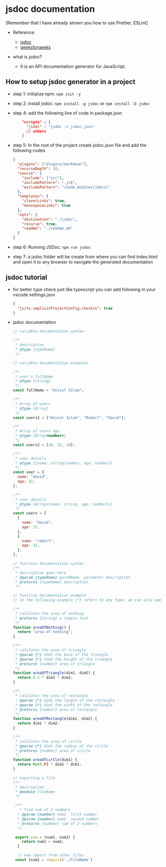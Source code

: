 # jsdoc documentation

[Remember that I have already shown you how to use Prettier, ESLint]

- Reference:

  - [jsdoc](https://jsdoc.app/index.html)
  - [geeksforgeeks](https://www.geeksforgeeks.org/introduction-to-jsdoc/)

- what is jsdoc?
  - It is an API documentation generator for JavaScript.

## How to setup jsdoc generator in a project

- step 1: initialize npm: `npm init -y`
- step 2: install jsdoc: `npm install -g jsdoc` or `npm install -D jsdoc`
- step 4: add the following line of code in package.json

    ```json
        "scripts" : {
          "jsdoc" : "jsdoc -c jsdoc.json"
          // others
        }
    ```

- step 5: In the root of the project create jsdoc.json file and add the following codes

    ```json
    {
      "plugins": ["plugins/markdown"],
      "recurseDepth": 10,
      "source": {
        "include": ["src"],
        "includePattern": ".js$",
        "excludePattern": "(node_modules/|docs)"
      },
      "templates": {
        "cleverLinks": true,
        "monospaceLinks": true
      },
      "opts": {
        "destination": "./jsdoc",
        "recurse": true,
        "readme": "./readme.md"
      }
    }
    ```

- step 6: Running JSDoc: `npm run jsdoc`
- step 7: a jsdoc folder will be create from where you can find index.html and open it to any browser to navigate the generated documentation

## jsdoc tutorial

- for better type check just like typescript you can add following in your vscode settings.json

  ```json
  {
    "js/ts.implicitProjectConfig.checkJs": true
  }
  ```

- jadoc documentation

  ```javascript
  // variable documentation syntax

  /**
   * description
   * @type {typeName}
   */

  // variable documentation examples

  /**
   * user's fullName
   * @type {string}
   */
  const fullName = "Anisul Islam";

  /**
   * Array of users
   * @type {Array}
   */
  const users1 = ["Anisul Islam", "Robert", "David"];

  /**
   * Array of users age
   * @type {Array<number>}
   */
  const users2 = [24, 32, 18];

  /**
   * user details
   * @type {{name: string|number, age: number}}
   */
  const user = {
    name: "david",
    age: 32,
  };

  /**
   * user details
   * @type {Array<{name: string, age: number}>}
   */
  const users = [
    {
      name: "david",
      age: 32,
    },
    {
      name: "robert",
      age: 31,
    },
  ];

  // function documentation syntax
  /**
   * description goes here
   * @param {typeName} paramName  parameter description
   * @returns {typeName} description
   */

  // function documentation example
  // In the following example {*} refers to any type; we can also specify the type by saying name of the type

  /**
   * calulates the area of nothing
   * @returns {string} a simple text
   */
  function areaOfNothing() {
    return "area of nothing";
  }

  /**
   * calulates the area of triangle
   * @param {*} dim1 the base of the triangle
   * @param {*} dim2 the height of the triangle
   * @returns {number} area of triangle
   */
  function areaOfTriangle(dim1, dim2) {
    return 0.5 * dim1 * dim2;
  }

  /**
   * calulates the area of rectangle
   * @param {*} dim1 the length of the rectangle
   * @param {*} dim2 the width of the rectangle
   * @returns {number} area of rectangle
   */
  function areaOfRectangle(dim1, dim2) {
    return dim1 * dim2;
  }

  /**
   * calulates the area of circle
   * @param {*} dim1 the radius of the circle
   * @returns {number} area of cricle
   */
  function areaOfcirCle(dim1) {
    return Math.PI * dim1 * dim1;
  }

  // exporting a file
  /**
   * description
   * @module fileName
   */

   /**
     * find sum of 2 numbers
    * @param {number} num1  first number
    * @param {number} num2  second number
    * @returns {number} sum of 2 numbers
    */

   export.sum = (num1, num2) {
      return num1 + num2;
    }

    // now import from other files
   const {sum} = require('./fileName')
  ```
